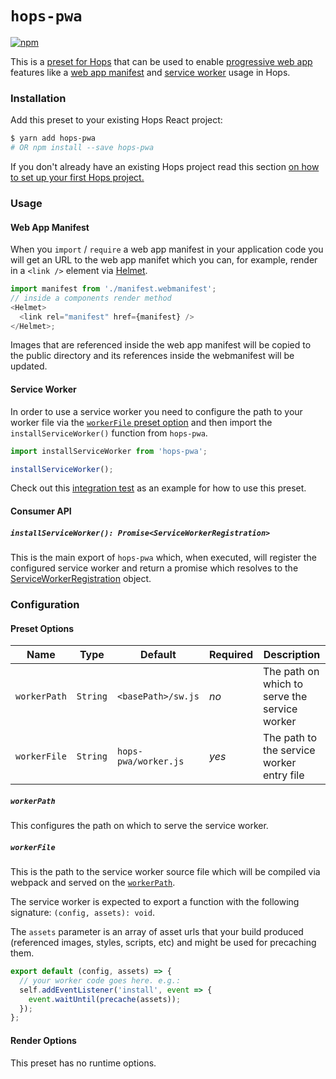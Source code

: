 # `hops-pwa`

[![npm](https://img.shields.io/npm/v/hops-pwa/next.svg)](https://www.npmjs.com/package/hops-pwa)

This is a [preset for Hops](https://github.com/xing/hops/tree/master#presets) that can be used to enable [progressive web app](https://developers.google.com/web/progressive-web-apps/) features like a [web app manifest](https://developer.mozilla.org/en-US/docs/Web/Manifest) and [service worker](https://developers.google.com/web/fundamentals/primers/service-workers/) usage in Hops.

### Installation

Add this preset to your existing Hops React project:

```bash
$ yarn add hops-pwa
# OR npm install --save hops-pwa
```

If you don't already have an existing Hops project read this section [on how to set up your first Hops project.](https://github.com/xing/hops/tree/master#quick-start)

### Usage

#### Web App Manifest

When you `import` / `require` a web app manifest in your application code you will get an URL to the web app manifet which you can, for example, render in a `<link />` element via [Helmet](https://github.com/nfl/react-helmet).

```javascript
import manifest from './manifest.webmanifest';
// inside a components render method
<Helmet>
  <link rel="manifest" href={manifest} />
</Helmet>;
```

Images that are referenced inside the web app manifest will be copied to the public directory and its references inside the webmanifest will be updated.

#### Service Worker

In order to use a service worker you need to configure the path to your worker file via the [`workerFile` preset option](#preset-options) and then import the `installServiceWorker()` function from `hops-pwa`.

```javascript
import installServiceWorker from 'hops-pwa';

installServiceWorker();
```

Check out this [integration test](https://github.com/xing/hops/tree/master/packages/spec/integration/pwa) as an example for how to use this preset.

#### Consumer API

##### `installServiceWorker(): Promise<ServiceWorkerRegistration>`

This is the main export of `hops-pwa` which, when executed, will register the configured service worker and return a promise which resolves to the [ServiceWorkerRegistration](https://developer.mozilla.org/en-US/docs/Web/API/ServiceWorkerRegistration) object.

### Configuration

#### Preset Options

| Name         | Type     | Default              | Required | Description                                   |
| ------------ | -------- | -------------------- | -------- | --------------------------------------------- |
| `workerPath` | `String` | `<basePath>/sw.js`   | _no_     | The path on which to serve the service worker |
| `workerFile` | `String` | `hops-pwa/worker.js` | _yes_    | The path to the service worker entry file     |

##### `workerPath`

This configures the path on which to serve the service worker.

##### `workerFile`

This is the path to the service worker source file which will be compiled via webpack and served on the [`workerPath`](#workerpath).

The service worker is expected to export a function with the following signature: `(config, assets): void`.

The `assets` parameter is an array of asset urls that your build produced (referenced images, styles, scripts, etc) and might be used for precaching them.

```javascript
export default (config, assets) => {
  // your worker code goes here. e.g.:
  self.addEventListener('install', event => {
    event.waitUntil(precache(assets));
  });
};
```

#### Render Options

This preset has no runtime options.
